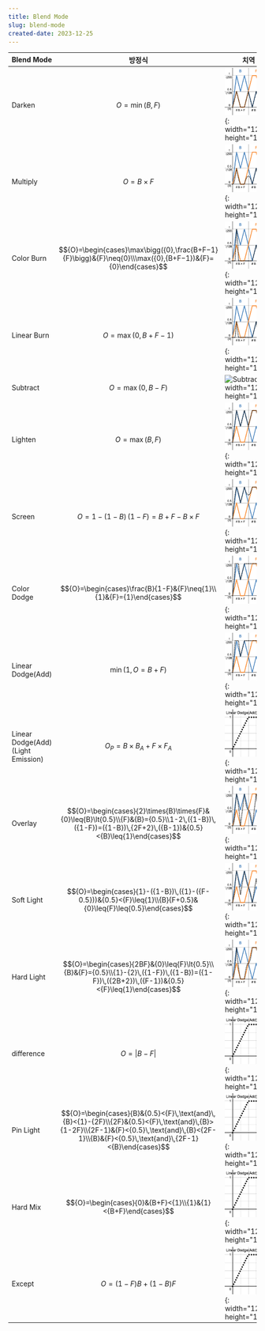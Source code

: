 ```yaml
---
title: Blend Mode
slug: blend-mode
created-date: 2023-12-25
---
```


|Blend Mode|방정식|치역|
|---|---|---|
|Darken|$${O}=\min({B},{F})$$|![Darken](/assets/img/blend-mode/darken.png){: width="120" height="120"}|
|Multiply|$${O}={B}\times{F}$$|![Multiply](/assets/img/blend-mode/multiply.png){: width="120" height="120"}|
|Color Burn|$${O}=\begin{cases}\max\bigg({0},\frac{B+F−1}{F}\bigg)&{F}\neq{0}\\\max({0},{B+F−1})&{F}={0}\end{cases}$$|![Color Burn](/assets/img/blend-mode/color-burn.png){: width="120" height="120"}|
|Linear Burn|$${O}=\max({0},{B+F−1})$$|![Linear Burn](/assets/img/blend-mode/linear-burn.png){: width="120" height="120"}|
|Subtract|$${O}=\max(0,{B-F})$$|![Subtract](/assets/img/blend-mode/subtract.png){: width="120" height="120"}|
|Lighten|$${O}=\max({B},{F})$$|![Lighten](/assets/img/blend-mode/lighten.png){: width="120" height="120"}|
|Screen|$${O}=1-({1-B})\,({1-F})={B}+{F}-{B}\times{F}$$|![Screen](/assets/img/blend-mode/screen.png){: width="120" height="120"}|
|Color Dodge|$${O}=\begin{cases}\frac{B}{1-F}&{F}\neq{1}\\{1}&{F}={1}\end{cases}$$|![Color Dodge](/assets/img/blend-mode/color-dodge.png){: width="120" height="120"}|
|Linear Dodge(Add)|$$\min({1},{O}={B}+{F})$$|![Linear Dodge(Add)](/assets/img/blend-mode/linear-dodge.png){: width="120" height="120"}|
|Linear Dodge(Add)(Light Emission)|$${O_P}={B}\times{B_A}+{F}\times{F_A}$$|![Linear Dodge(Add)](/assets/img/linear-dodge.png){: width="120" height="120"}|
|Overlay|$${O}=\begin{cases}{2}\times{B}\times{F}&{0}\leq{B}\lt{0.5}\\{F}&{B}={0.5}\\1-2\,({1-B})\,({1-F})=({1-B})\,{2F+2}\,({B-1})&{0.5}<{B}\leq{1}\end{cases}$$|![Overlay](/assets/img/blend-mode/overlay.png){: width="120" height="120"}|
|Soft Light|$${O}=\begin{cases}{1}-({1-B})\,({1}-({F-0.5}))&{0.5}<{F}\leq{1}\\{B}{F+0.5}&{0}\leq{F}\leq{0.5}\end{cases}$$|![Soft Light](/assets/img/blend-mode/soft-light.png){: width="120" height="120"}|
|Hard Light|$${O}=\begin{cases}{2BF}&{0}\leq{F}\lt{0.5}\\{B}&{F}={0.5}\\{1}-{2}\,({1-F})\,({1-B})=({1-F})\,({2B+2})\,({F-1})&{0.5}<{F}\leq{1}\end{cases}$$|![Hard Light](/assets/img/blend-mode/hard-light.png){: width="120" height="120"}|
|difference|$${O}=\vert{B-F}\vert$$|![Linear Dodge(Add)](/assets/img/linear-dodge.png){: width="120" height="120"}|
|Pin Light|$${O}=\begin{cases}{B}&{0.5}<{F}\,\text{and}\,{B}<{1}-{2F}\\{2F}&{0.5}<{F}\,\text{and}\,{B}>{1-2F}\\{2F-1}&{F}<{0.5}\,\text{and}\,{B}<{2F-1}\\{B}&{F}<{0.5}\,\text{and}\,{2F-1}<{B}\end{cases}$$|![Linear Dodge(Add)](/assets/img/linear-dodge.png){: width="120" height="120"}|
|Hard Mix|$${O}=\begin{cases}{0}&{B+F}<{1}\\{1}&{1}<{B+F}\end{cases}$$|![Linear Dodge(Add)](/assets/img/linear-dodge.png){: width="120" height="120"}|
|Except|$${O}=({1-F}){B}+({1-B}){F}$$|![Linear Dodge(Add)](/assets/img/linear-dodge.png){: width="120" height="120"}|
